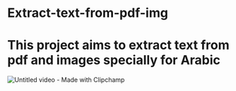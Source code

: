 ﻿# Extract-text-from-pdf-img

# This project aims to extract text from pdf and images specially for Arabic

![Untitled video - Made with Clipchamp](https://github.com/Lama-Aldhafeeri/Extract-text-/assets/84765301/5fb04766-1b46-4ac8-b55c-42a50e51ee6a)

